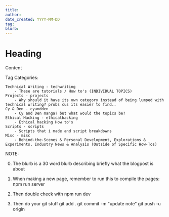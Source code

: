 ```yaml
---
title: 
author: 
date_created: YYYY-MM-DD
tag: 
blurb:
---
```


# Heading

Content

Tag Categories:

    Technical Writing - techwriting
        - These are tutorials / How to's (INDIVIDUAL TOPICS)
    Projects - projects
        - Why should it have its own category instead of being lumped with technical writing? probs cus its easier to find..
    Cy & Den - cyandden
        - Cy and Den manga? but what would the topics be?
    Ethical Hacking - ethicalhacking
        - Ethical hacking How to's
    Scripts - scripts
        - Scripts that i made and script breakdowns
    Misc - misc
        - Behind-the-Scenes & Personal Development, Explorations & Experiments, Industry News & Analysis (Outside of Specific How-Tos)

NOTE: 

0. The blurb is a 30 word blurb describing briefly what the blogpost is about

1. When making a new page, remember to run this to compile the pages:
npm run server

2. Then double check with
npm run dev

3. Then do your git stuff
git add .
git commit -m "update note"
git push -u origin